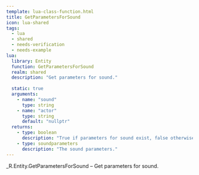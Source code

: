 ```yaml
---
template: lua-class-function.html
title: GetParametersForSound
icon: lua-shared
tags:
  - lua
  - shared
  - needs-verification
  - needs-example
lua:
  library: Entity
  function: GetParametersForSound
  realm: shared
  description: "Get parameters for sound."
  
  static: true
  arguments:
    - name: "sound"
      type: string
    - name: "actor"
      type: string
      default: "nullptr"
  returns:
    - type: boolean
      description: "True if parameters for sound exist, false otherwise."
    - type: soundparameters
      description: "The sound parameters."
---
```


<div class="lua__search__keywords">
_R.Entity.GetParametersForSound &#x2013; Get parameters for sound.
</div>

